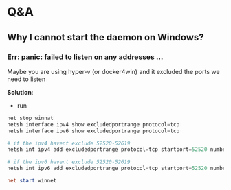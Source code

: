 # Q&A

## Why I cannot start the daemon on Windows?

### Err: panic: failed to listen on any addresses ...

Maybe you are using hyper-v (or docker4win) and it excluded the ports we need to listen

**Solution**:

- run

```powershell
net stop winnat
netsh interface ipv4 show excludedportrange protocol=tcp
netsh interface ipv6 show excludedportrange protocol=tcp

# if the ipv4 havent exclude 52520-52619 
netsh int ipv4 add excludedportrange protocol=tcp startport=52520 numberofports=100

# if the ipv6 havent exclude 52520-52619
netsh int ipv6 add excludedportrange protocol=tcp startport=52520 numberofports=100

net start winnet
```

